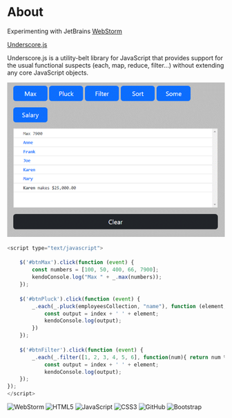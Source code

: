 # About

Experimenting with JetBrains [WebStorm](https://www.jetbrains.com/webstorm/)  

[Underscore.js](https://underscorejs.org/#) 

Underscore.js is a utility-belt library for JavaScript that provides support for the usual functional suspects (each, map, reduce, filter...) without extending any core JavaScript objects.


![](assets/kendo2.png)

```javascript
<script type="text/javascript">

    $('#btnMax').click(function (event) {
        const numbers = [100, 50, 400, 66, 7900];
        kendoConsole.log("Max " + _.max(numbers));
    });

    $('#btnPluck').click(function (event) {
        _.each(_.pluck(employeesCollection, "name"), function (element, index, list) {
            const output = index + ' ' + element;
            kendoConsole.log(output);
        })
    });

    $('#btnFilter').click(function (event) {
        _.each(_.filter([1, 2, 3, 4, 5, 6], function(num){ return num % 2 == 0; }), function (element, index) {
            const output = index + ' ' + element;
            kendoConsole.log(output);
    });
});
</script>
```


![WebStorm](https://img.shields.io/badge/webstorm-143?style=for-the-badge&logo=webstorm&logoColor=white&color=black) ![HTML5](https://img.shields.io/badge/html5-%23E34F26.svg?style=for-the-badge&logo=html5&logoColor=white) ![JavaScript](https://img.shields.io/badge/javascript-%23323330.svg?style=for-the-badge&logo=javascript&logoColor=%23F7DF1E) ![CSS3](https://img.shields.io/badge/css3-%231572B6.svg?style=for-the-badge&logo=css3&logoColor=white) ![GitHub](https://img.shields.io/badge/github-%23121011.svg?style=for-the-badge&logo=github&logoColor=white)
![Bootstrap](https://img.shields.io/badge/bootstrap-%23563D7C.svg?style=for-the-badge&logo=bootstrap&logoColor=white)